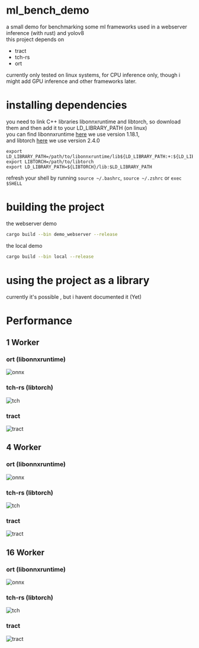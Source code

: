 # ml_bench_demo
a small demo for benchmarking some ml frameworks  used in a webserver inference (with rust) and yolov8 <br>
this project depends on 

- tract
- tch-rs
- ort

currently  only tested on linux systems, for CPU inference only, though i might add GPU inference and other frameworks later. <br>


# installing dependencies
you need to link C++ libraries libonnxruntime and libtorch, so download them and then add it to your LD_LIBRARY_PATH (on linux) <br>
you can find libonnxruntime [here](https://github.com/microsoft/onnxruntime/releases) we use version 1.18.1, <br>
and libtorch [here](https://pytorch.org/) we use version 2.4.0


```
export LD_LIBRARY_PATH=/path/to/libonnxruntime/lib${LD_LIBRARY_PATH:+:${LD_LIBRARY_PATH}}
export LIBTORCH=/path/to/libtorch
export LD_LIBRARY_PATH=${LIBTORCH}/lib:$LD_LIBRARY_PATH
```
refresh your shell by running `source ~/.bashrc`, `source ~/.zshrc` or `exec $SHELL`


# building the project

the webserver demo
```bash
cargo build --bin demo_webserver --release
```

the local demo
```bash
cargo build --bin local --release
```

# using the project as a library 
currently it's possible , but i havent documented it (Yet) 


# Performance 
## 1 Worker 

### ort (libonnxruntime)
![onnx](reports/onnx_1worker.png)

### tch-rs (libtorch)
![tch](reports/torch_1worker.png)

### tract
![tract](reports/tract_1worker.png)



## 4 Worker 

### ort (libonnxruntime)
![onnx](reports/onnx_4worker.png)

### tch-rs (libtorch)
![tch](reports/torch_4worker.png)

### tract
![tract](reports/tract_4worker.png)


## 16 Worker 

### ort (libonnxruntime)
![onnx](reports/onnx_16worker.png)

### tch-rs (libtorch)
![tch](reports/torch_16worker.png)

### tract
![tract](reports/tract_16worker.png)

